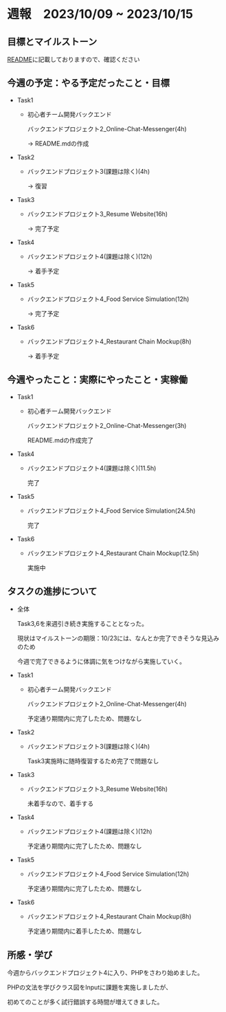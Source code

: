# 週報　2023/10/09 ~ 2023/10/15

## 目標とマイルストーン
[README](https://github.com/Aki158/weekly-report/blob/main/README.md)に記載しておりますので、確認ください

## 今週の予定：やる予定だったこと・目標
- Task1
    - 初心者チーム開発バックエンド

        バックエンドプロジェクト2_Online-Chat-Messenger(4h)
        
        → README.mdの作成

- Task2
    - バックエンドプロジェクト3(課題は除く)(4h)

        → 復習

- Task3
    - バックエンドプロジェクト3_Resume Website(16h)

        → 完了予定

- Task4
    - バックエンドプロジェクト4(課題は除く)(12h)

        → 着手予定

- Task5
    - バックエンドプロジェクト4_Food Service Simulation(12h)

        → 完了予定

- Task6
    - バックエンドプロジェクト4_Restaurant Chain Mockup(8h)

        → 着手予定

## 今週やったこと：実際にやったこと・実稼働
- Task1
    - 初心者チーム開発バックエンド

        バックエンドプロジェクト2_Online-Chat-Messenger(3h)
        
        README.mdの作成完了

- Task4
    - バックエンドプロジェクト4(課題は除く)(11.5h)

        完了

- Task5
    - バックエンドプロジェクト4_Food Service Simulation(24.5h)

        完了

- Task6
    - バックエンドプロジェクト4_Restaurant Chain Mockup(12.5h)

        実施中

## タスクの進捗について
- 全体

    Task3,6を来週引き続き実施することとなった。

    現状はマイルストーンの期限：10/23には、なんとか完了できそうな見込みのため

    今週で完了できるように体調に気をつけながら実施していく。

- Task1
    - 初心者チーム開発バックエンド

        バックエンドプロジェクト2_Online-Chat-Messenger(4h)
        
        予定通り期間内に完了したため、問題なし

- Task2
    - バックエンドプロジェクト3(課題は除く)(4h)

        Task3実施時に随時復習するため完了で問題なし

- Task3
    - バックエンドプロジェクト3_Resume Website(16h)

        未着手なので、着手する

- Task4
    - バックエンドプロジェクト4(課題は除く)(12h)

        予定通り期間内に完了したため、問題なし

- Task5
    - バックエンドプロジェクト4_Food Service Simulation(12h)

        予定通り期間内に完了したため、問題なし

- Task6
    - バックエンドプロジェクト4_Restaurant Chain Mockup(8h)

        予定通り期間内に着手したため、問題なし

## 所感・学び
今週からバックエンドプロジェクト4に入り、PHPをさわり始めました。

PHPの文法を学びクラス図をInputに課題を実施しましたが、

初めてのことが多く試行錯誤する時間が増えてきました。